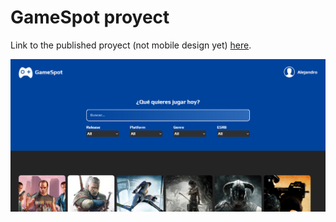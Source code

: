 # GameSpot proyect
Link to the published proyect (not mobile design yet) [here](https://gamespot.unexlink.co).

![GameSpot](./src/views/static/images/after.png)

